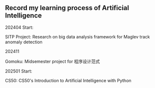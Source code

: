 ## Record my learning process of Artificial Intelligence



202404 Start:

SITP Project: Research on big data analysis framework for Maglev track anomaly detection



202411

Gomoku: Midsemester project for 程序设计范式



202501 Start:

CS50: CS50's Introduction to Artificial Intelligence with Python
